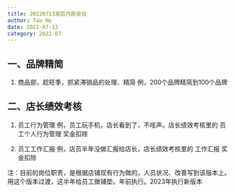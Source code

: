 ```yaml
---
title: 20220713高层内部会议
author: Tao He
date: 2022-07-13
category: 2022-07
---
```


## 一、品牌精简

1. 商品部，趁旺季，抓紧滞销品的处理、精简
   例，200个品牌精简到100个品牌


## 二、店长绩效考核

1. 员工行为管理
   例，员工玩手机，店长看到了，不吱声。店长绩效考核里的 员工个人行为管理 奖金扣除
   
2. 员工工作汇报
   例，店员半年没做汇报给店长，店长绩效考核里的 工作汇报 奖金扣除

注：目前的岗位职责，是根据店铺现有行为做的，人员状况、改善写到该版本上。用这个版本过渡，这半年给员工做铺垫。年前执行。2023年执行新版本
